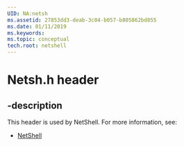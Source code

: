 ```yaml
---
UID: NA:netsh
ms.assetid: 27853dd3-deab-3c04-b057-b805862bd855
ms.date: 01/11/2019
ms.keywords: 
ms.topic: conceptual
tech.root: netshell
---
```


# Netsh.h header


## -description


This header is used by NetShell. For more information, see:

- [NetShell](../_netshell/index.md)

